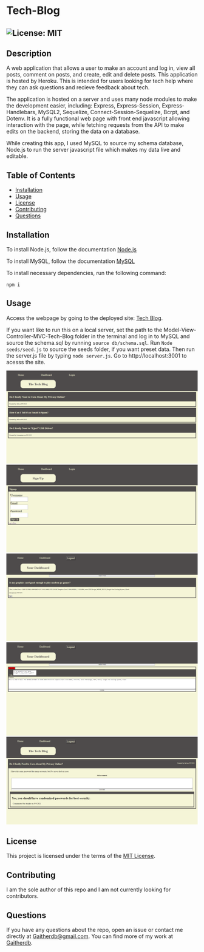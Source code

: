 # Tech-Blog
  ## ![License: MIT](https://img.shields.io/badge/License-MIT-yellow.svg)

  ## Description
  A web application that allows a user to make an account and log in, view all posts, comment on posts, and create, edit and delete posts. This application is hosted by Heroku. This is intended for users looking for tech help where they can ask questions and recieve feedback about tech. 
  
  The application is hosted on a server and uses many node modules to make the development easier, including: Express, Express-Session, Express-Handlebars, MySQL2, Sequelize, Connect-Session-Sequelize, Bcrpt, and Dotenv. It is a fully functional web page with front end javascript allowing interaction with the page, while fetching requests from the API to make edits on the backend, storing the data on a database.
  
  While creating this app, I used MySQL to source my schema database, Node.js to run the server javascript file which makes my data live and editable.

  ## Table of Contents
  * [Installation](#installation)
  * [Usage](#usage)
  * [License](#license)
  * [Contributing](#contributing)
  * [Questions](#questions)
  
  ## Installation
  To install Node.js, follow the documentation [Node.js](https://coding-boot-camp.github.io/full-stack/nodejs/how-to-install-nodejs)

  To install MySQL, follow the documentation [MySQL](https://dev.mysql.com/downloads/installer/)

  To install necessary dependencies, run the following command: 
  ```
  npm i
  ```
  
  ## Usage
  Access the webpage by going to the deployed site: [Tech Blog](). 

  If you want like to run this on a local server, set the path to the Model-View-Controller-MVC-Tech-Blog folder in the terminal and log in to MySQL and source the schema.sql by running `source db/schema.sql`. Run `Node seeds/seed.js` to source the seeds folder, if you want preset data.  Then run the server.js file by typing `node server.js`. Go to http://localhost:3001 to acesss the site.

  ![](images/techblog1.png)
  ![](images/techblogsignup.png)
  ![](images/techblogdash.png)
  ![](images/techblogdashedit.png)
  ![](images/techblogcomment.png)

  ## License  
  This project is licensed under the terms of the [MIT License](https://opensource.org/licenses/MIT).

  ## Contributing
  I am the sole author of this repo and I am not currently looking for contributors.


  ## Questions
  If you have any questions about the repo, open an issue or contact me directly at Gaitherdb@gmail.com. You can find more of my work at [Gaitherdb](https://github.com/Gaitherdb).